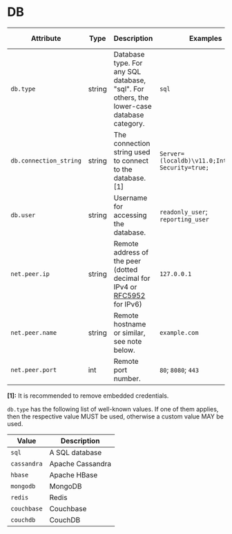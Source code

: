 # DB

<!-- semconv db(tag=connection-level,remove_constraints) -->
| Attribute  | Type | Description  | Examples  | Requirement Level |
|---|---|---|---|---|
| `db.type` | string | Database type. For any SQL database, "sql". For others, the lower-case database category. | `sql` | Required |
| `db.connection_string` | string | The connection string used to connect to the database. [1] | `Server=(localdb)\v11.0;Integrated Security=true;` | Recommended |
| `db.user` | string | Username for accessing the database. | `readonly_user`; `reporting_user` | Recommended |
| `net.peer.ip` | string | Remote address of the peer (dotted decimal for IPv4 or [RFC5952](https://tools.ietf.org/html/rfc5952) for IPv6) | `127.0.0.1` | Recommended |
| `net.peer.name` | string | Remote hostname or similar, see note below. | `example.com` | Recommended |
| `net.peer.port` | int | Remote port number. | `80`; `8080`; `443` | Recommended |

**[1]:** It is recommended to remove embedded credentials.

`db.type` has the following list of well-known values. If one of them applies, then the respective value MUST be used, otherwise a custom value MAY be used.

| Value  | Description |
|---|---|
| `sql` | A SQL database |
| `cassandra` | Apache Cassandra |
| `hbase` | Apache HBase |
| `mongodb` | MongoDB |
| `redis` | Redis |
| `couchbase` | Couchbase |
| `couchdb` | CouchDB |
<!-- endsemconv -->
